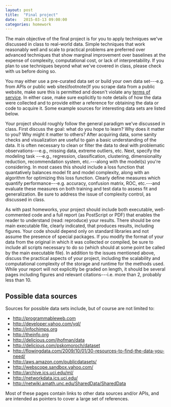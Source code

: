 ```yaml
---
layout: post
title:  "Final project"
date:   2015-03-13 09:00:00
categories: homework
---
```


The main objective of the final project is for you to apply techniques
we've discussed in class to real-world data. Simple techniques that
work reasonably well and scale to practical problems are preferred over
advanced techniques that show marginal improvement over baselines at
the expense of complexity, computational cost, or lack of interpretability. 
If you plan to use techniques beyond what we've covered in
class, please check with us before doing so.

You may either use a pre-curated data set or build your own data
set---e.g. from APIs or public web sites\footnote{If you scrape data
from a public website, make sure this is permitted and doesn't violate
any [terms of service](http://en.wikipedia.org/wiki/Terms_of_service).
In either case, make sure explicitly to  note details of how the data
were collected and to provide either a reference for obtaining the data
or code to acquire it. Some example sources for interesting data sets are listed
below.

Your project should roughly follow the general paradigm we've
discussed in class. First discuss the goal: what do you hope to learn?
Why does it matter to you? Why might it matter to others? After acquiring data, some sanity checks and
visualization are useful to gain a basic understanding of the data. It
is often necessary to clean or filter the data to deal with
problematic observations---e.g., missing data, extreme outliers,
etc. Next, specify the modeling task ---e.g.,
regression, classification, clustering, dimensionality reduction,
recommendation system, etc.---along with the model(s) you're
considering. In most cases this should include a loss function that
quantatively balances model fit and model complexity, along with an algorithm for optimizing this loss
function. Clearly define measures which quantify
performance---e.g. accuracy, confusion matrix, ROC, etc.---and
evaluate these measures on both training and test data to assess fit
and generalization. Be sure to address the issue of complexity
control, as discussed in class.

As with past homeworks, your project should include both executable,
well-commented code and a full report (as PostScript or PDF) that
enables the reader to understand (read: reproduce) your results. There
should be one main executable file, clearly indicated, that produces
results, including figures. Your code should depend only on standard
libraries and not assume the presence of special packages. If you
modify the format of your data from the original in which it was
collected or compiled, be sure to include all scripts necessary to do
so (which should at some point be called by the main executable
file). In addition to the issues mentioned above, discuss the
practical aspects of your project, including the scalability and
computational complexity of the storage and runtime for the methods
used. While your report will not explicitly be graded on length, it
should be several pages including figures and relevant
citations---i.e. more than 2, probably less than 10.

## Possible data sources
Sources for possible data sets include, but of course are not limited
to:

* http://programmableweb.com
* http://developer.yahoo.com/yql/
* http://infochimps.org
* http://theinfo.org
* http://delicious.com/jhofman/data
* http://delicious.com/pskomoroch/dataset
* http://flowingdata.com/2009/10/01/30-resources-to-find-the-data-you-need/
* http://aws.amazon.com/publicdatasets/
* http://webscope.sandbox.yahoo.com/
* http://archive.ics.uci.edu/ml/
* http://networkdata.ics.uci.edu/
* http://netwiki.amath.unc.edu/SharedData/SharedData

Most of these pages contain links to other data sources and/or APIs,
and are intended as pointers to cover a large set of references.
